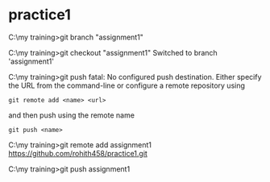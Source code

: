 # practice1

C:\my training>git branch "assignment1"

C:\my training>git checkout "assignment1"
Switched to branch 'assignment1'

C:\my training>git push
fatal: No configured push destination.
Either specify the URL from the command-line or configure a remote repository using

    git remote add <name> <url>

and then push using the remote name

    git push <name>


C:\my training>git remote add assignment1 https://github.com/rohith458/practice1.git

C:\my training>git push assignment1
